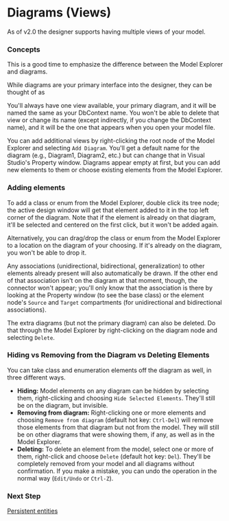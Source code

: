 # Diagrams (Views) 

As of v2.0 the designer supports having multiple views of your model.

### Concepts

This is a good time to emphasize the difference between the Model Explorer and diagrams.

While diagrams are your primary interface into the designer, they can be thought of as

You'll always have one view available, your primary diagram, and it will be named the same as your DbContext name. 
You won't be able to delete that view or change its name (except indirectly, if you change the DbContext name), and it will be the 
one that appears when you open your model file.

You can add additional views by right-clicking the root node of the Model Explorer and selecting `Add Diagram`. You'll get a default
name for the diagram (e.g., Diagram1, Diagram2, etc.) but can change that in Visual Studio's Property window. Diagrams appear
empty at first, but you can add new elements to them or choose existing elements from the Model Explorer.

### Adding elements

To add a class or enum from the Model Explorer, double click its tree node; the active design window will get that
element added to it in the top left corner of the diagram. Note that if the element is already on that diagram, it'll be 
selected and centered on the first click, but it won't be added again.

Alternatively, you can drag/drop the class or enum from the Model Explorer to a location on the diagram of your choosing. 
If it's already on the diagram, you won't be able to drop it.

Any associations (unidirectional, bidirectional, generalization) to other elements already present will 
also automatically be drawn. If the other end of that association isn't on the diagram at that moment, though,
the connector won't appear; you'll only know that the association is there by looking at the Property window
(to see the base class) or the element node's `Source` and `Target` compartments (for unidirectional and bidirectional associations).

The extra diagrams (but not the primary diagram) can also be deleted. Do that through the Model Explorer by right-clicking on the diagram
node and selecting `Delete`.

### Hiding vs Removing from the Diagram vs Deleting Elements

You can take class and enumeration elements off the diagram as well, in three different ways.

- **Hiding:** Model elements on any diagram can be hidden by selecting them, right-clicking and choosing `Hide Selected Elements`. They'll
still be on the diagram, but invisible.
- **Removing from diagram:** Right-clicking one or more elements and choosing `Remove from diagram` (default hot key: `Ctrl-Del`) will remove those elements 
from that diagram but not from the model. They will still be on other diagrams that were showing them, if any, as well as in the Model Explorer.
- **Deleting:** To delete an element from the model, select one or more of them, right-click and choose `Delete` (default hot key: `Del`). 
They'll be completely removed from your model and all diagrams without confirmation. If you make a mistake, you can undo the operation in the normal 
way (`Edit/Undo` or `Ctrl-Z`).

### Next Step 
[Persistent entities](Entities)


